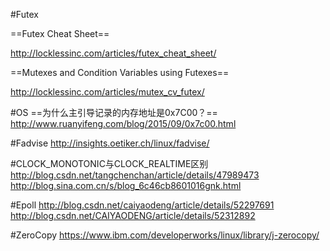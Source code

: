 #Futex

==Futex Cheat Sheet==

http://locklessinc.com/articles/futex_cheat_sheet/

==Mutexes and Condition Variables using Futexes==

http://locklessinc.com/articles/mutex_cv_futex/

#OS
==为什么主引导记录的内存地址是0x7C00？==
http://www.ruanyifeng.com/blog/2015/09/0x7c00.html


#Fadvise
http://insights.oetiker.ch/linux/fadvise/


#CLOCK_MONOTONIC与CLOCK_REALTIME区别
http://blog.csdn.net/tangchenchan/article/details/47989473
http://blog.sina.com.cn/s/blog_6c46cb8601016gnk.html

#Epoll
http://blog.csdn.net/caiyaodeng/article/details/52297691
http://blog.csdn.net/CAIYAODENG/article/details/52312892

#ZeroCopy
https://www.ibm.com/developerworks/linux/library/j-zerocopy/
